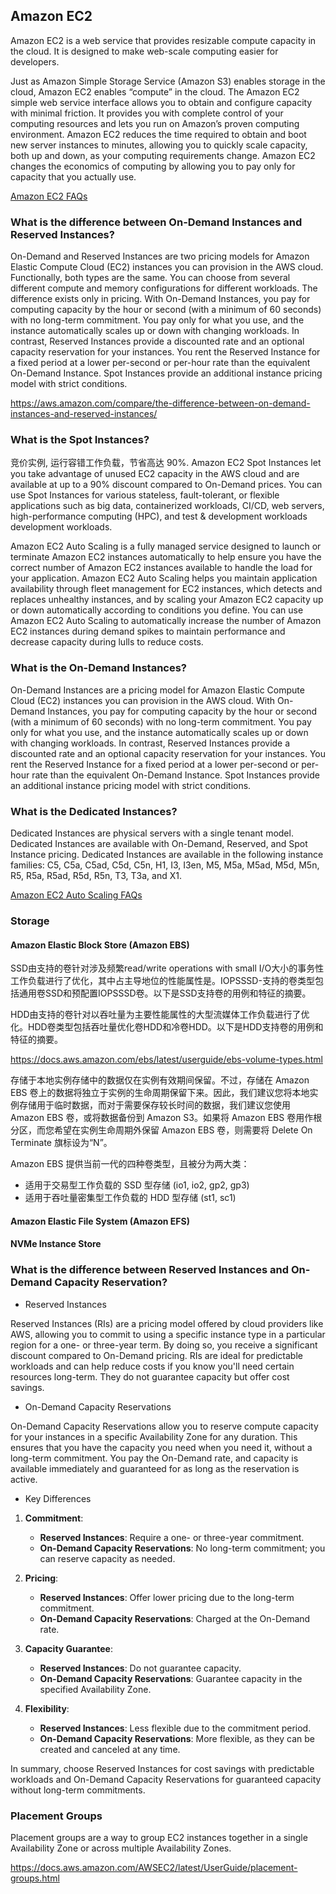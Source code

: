 ## Amazon EC2

Amazon EC2 is a web service that provides resizable compute capacity in the cloud. It is designed to make web-scale computing easier for developers.

Just as Amazon Simple Storage Service (Amazon S3) enables storage in the cloud, Amazon EC2 enables “compute” in the cloud.  The Amazon EC2 simple web service interface allows you to obtain and configure capacity with minimal friction. It provides you with complete control of your computing resources and lets you run on Amazon’s proven computing environment. Amazon EC2 reduces the time required to obtain and boot new server instances to minutes, allowing you to quickly scale capacity, both up and down, as your computing requirements change. Amazon EC2 changes the economics of computing by allowing you to pay only for capacity that you actually use.

[Amazon EC2 FAQs](https://aws.amazon.com/ec2/faqs/?nc=sn&loc=5)


### What is the difference between On-Demand Instances and Reserved Instances?

On-Demand and Reserved Instances are two pricing models for Amazon Elastic Compute Cloud (EC2) instances you can provision in the AWS cloud. Functionally, both types are the same. You can choose from several different compute and memory configurations for different workloads. The difference exists only in pricing. With On-Demand Instances, you pay for computing capacity by the hour or second (with a minimum of 60 seconds) with no long-term commitment. You pay only for what you use, and the instance automatically scales up or down with changing workloads. In contrast, Reserved Instances provide a discounted rate and an optional capacity reservation for your instances. You rent the Reserved Instance for a fixed period at a lower per-second or per-hour rate than the equivalent On-Demand Instance. Spot Instances provide an additional instance pricing model with strict conditions.

https://aws.amazon.com/compare/the-difference-between-on-demand-instances-and-reserved-instances/

### What is the Spot Instances?

竞价实例, 运行容错工作负载，节省高达 90%. Amazon EC2 Spot Instances let you take advantage of unused EC2 capacity in the AWS cloud and are available at up to a 90% discount compared to On-Demand prices. You can use Spot Instances for various stateless, fault-tolerant, or flexible applications such as big data, containerized workloads, CI/CD, web servers, high-performance computing (HPC), and test & development workloads development workloads.  

Amazon EC2 Auto Scaling is a fully managed service designed to launch or terminate Amazon EC2 instances automatically to help ensure you have the correct number of Amazon EC2 instances available to handle the load for your application. Amazon EC2 Auto Scaling helps you maintain application availability through fleet management for EC2 instances, which detects and replaces unhealthy instances, and by scaling your Amazon EC2 capacity up or down automatically according to conditions you define. You can use Amazon EC2 Auto Scaling to automatically increase the number of Amazon EC2 instances during demand spikes to maintain performance and decrease capacity during lulls to reduce costs.

### What is the On-Demand Instances?

On-Demand Instances are a pricing model for Amazon Elastic Compute Cloud (EC2) instances you can provision in the AWS cloud. With On-Demand Instances, you pay for computing capacity by the hour or second (with a minimum of 60 seconds) with no long-term commitment. You pay only for what you use, and the instance automatically scales up or down with changing workloads. In contrast, Reserved Instances provide a discounted rate and an optional capacity reservation for your instances. You rent the Reserved Instance for a fixed period at a lower per-second or per-hour rate than the equivalent On-Demand Instance. Spot Instances provide an additional instance pricing model with strict conditions.

### What is the Dedicated Instances?

Dedicated Instances are physical servers with a single tenant model. Dedicated Instances are available with On-Demand, Reserved, and Spot Instance pricing. Dedicated Instances are available in the following instance families: C5, C5a, C5ad, C5d, C5n, H1, I3, I3en, M5, M5a, M5ad, M5d, M5n, R5, R5a, R5ad, R5d, R5n, T3, T3a, and X1.

[Amazon EC2 Auto Scaling FAQs](https://aws.amazon.com/ec2/autoscaling/faqs/)

### Storage

#### Amazon Elastic Block Store (Amazon EBS)

SSD由支持的卷针对涉及频繁read/write operations with small I/O大小的事务性工作负载进行了优化，其中占主导地位的性能属性是。IOPSSSD-支持的卷类型包括通用卷SSD和预配置IOPSSSD卷。以下是SSD支持卷的用例和特征的摘要。

HDD由支持的卷针对以吞吐量为主要性能属性的大型流媒体工作负载进行了优化。HDD卷类型包括吞吐量优化卷HDD和冷卷HDD。以下是HDD支持卷的用例和特征的摘要。

https://docs.aws.amazon.com/ebs/latest/userguide/ebs-volume-types.html

存储于本地实例存储中的数据仅在实例有效期间保留。不过，存储在 Amazon EBS 卷上的数据将独立于实例的生命周期保留下来。因此，我们建议您将本地实例存储用于临时数据，而对于需要保存较长时间的数据，我们建议您使用 Amazon EBS 卷，或将数据备份到 Amazon S3。如果将 Amazon EBS 卷用作根分区，而您希望在实例生命周期外保留 Amazon EBS 卷，则需要将 Delete On Terminate 旗标设为“N”。

Amazon EBS 提供当前一代的四种卷类型，且被分为两大类：
- 适用于交易型工作负载的 SSD 型存储 (io1, io2, gp2, gp3)
- 适用于吞吐量密集型工作负载的 HDD 型存储 (st1, sc1)

#### Amazon Elastic File System (Amazon EFS)

#### NVMe Instance Store


### What is the difference between Reserved Instances and On-Demand Capacity Reservation?


- Reserved Instances

Reserved Instances (RIs) are a pricing model offered by cloud providers like AWS, allowing you to commit to using a specific instance type in a particular region for a one- or three-year term. By doing so, you receive a significant discount compared to On-Demand pricing. RIs are ideal for predictable workloads and can help reduce costs if you know you'll need certain resources long-term. They do not guarantee capacity but offer cost savings.

- On-Demand Capacity Reservations

On-Demand Capacity Reservations allow you to reserve compute capacity for your instances in a specific Availability Zone for any duration. This ensures that you have the capacity you need when you need it, without a long-term commitment. You pay the On-Demand rate, and capacity is available immediately and guaranteed for as long as the reservation is active.

- Key Differences

1. **Commitment**:
   - **Reserved Instances**: Require a one- or three-year commitment.
   - **On-Demand Capacity Reservations**: No long-term commitment; you can reserve capacity as needed.

2. **Pricing**:
   - **Reserved Instances**: Offer lower pricing due to the long-term commitment.
   - **On-Demand Capacity Reservations**: Charged at the On-Demand rate.

3. **Capacity Guarantee**:
   - **Reserved Instances**: Do not guarantee capacity.
   - **On-Demand Capacity Reservations**: Guarantee capacity in the specified Availability Zone.

4. **Flexibility**:
   - **Reserved Instances**: Less flexible due to the commitment period.
   - **On-Demand Capacity Reservations**: More flexible, as they can be created and canceled at any time.

In summary, choose Reserved Instances for cost savings with predictable workloads and On-Demand Capacity Reservations for guaranteed capacity without long-term commitments.


### Placement Groups

Placement groups are a way to group EC2 instances together in a single Availability Zone or across multiple Availability Zones.

https://docs.aws.amazon.com/AWSEC2/latest/UserGuide/placement-groups.html

